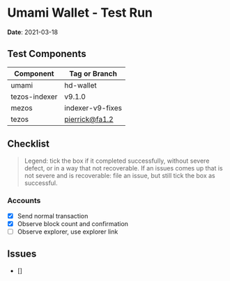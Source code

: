 # Umami Wallet - Test Run

**Date**: 2021-03-18

## Test Components

| Component | Tag or Branch |
|--|--|
| umami | hd-wallet |
| tezos-indexer | v9.1.0 |
| mezos | indexer-v9-fixes |
| tezos | pierrick@fa1.2 |

## Checklist

> Legend: tick the box if it completed successfully, without severe defect, or in a way that not recoverable. If an issues comes up that is not severe and is recoverable: file an issue, but still tick the box as successful.

### Accounts

 - [X] Send normal transaction
 - [X] Observe block count and confirmation
 - [ ] Observe explorer, use explorer link

## Issues

 * []
